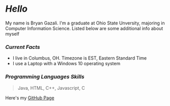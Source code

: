 # *Hello*

My name is Bryan Gazali. I'm a graduate at Ohio State Unversity, majoring in Computer Information Science. Listed below are some additional info about myself

### *Current Facts* 

* I live in Columbus, OH. Timezone is EST, Eastern Standard Time
* I use a Laptop with a Windows 10 operating system

### *Programming Languages Skills*

> Java, HTML, C++, Javascript, C

Here's my [GitHub Page](https://github.com/BryanGazali "GitHub")
